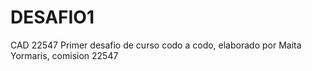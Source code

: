 # DESAFIO1
CAD 22547
Primer desafio de curso codo a codo, elaborado por Maita Yormaris, comision 22547
